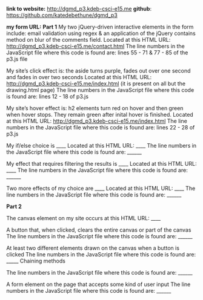 **link to website:** http://dgmd_p3.kdeb-csci-e15.me
**github**: https://github.com/katedebethune/dgmd_p3

**my form URL:**
**Part 1**
My two jQuery-driven interactive elements in the form include: email validation using regex & an application of the jQuery contains method on blur of the comments field.
Located at this HTML URL: http://dgmd_p3.kdeb-csci-e15.me/contact.html
The line numbers in the JavaScript file where this code is found are: lines 55 - 71 & 77 - 85 of the p3.js file

My site’s click effect is: the aside turns purple, fades out over one second and fades in over two seconds
Located at this HTML URL: http://dgmd_p3.kdeb-csci-e15.me/index.html (it is present on all but the drawing.html page)
The line numbers in the JavaScript file where this code is found are: lines 12 - 18 of p3.js

My site’s hover effect is: h2 elements turn red on hover and then green when hover stops. They remain green after inital hover is finished.
Located at this HTML URL: http://dgmd_p3.kdeb-csci-e15.me/index.html
The line numbers in the JavaScript file where this code is found are: lines 22 - 28 of p3.js

My if/else choice is ____ 
Located at this HTML URL: ____ 
The line numbers in the JavaScript file where this code is found are: ______

My effect that requires filtering the results is ____ 
Located at this HTML URL: ____ 
The line numbers in the JavaScript file where this code is found are: ______

Two more effects of my choice are ____ 
Located at this HTML URL: ____ 
The line numbers in the JavaScript file where this code is found are: ______

**Part 2**

The canvas element on my site occurs at this HTML URL: ____

A button that, when clicked, clears the entire canvas or part of the canvas
The line numbers in the JavaScript file where this code is found are: ______

At least two different elements drawn on the canvas when a button is clicked
The line numbers in the JavaScript file where this code is found are: _____
Chaining methods

The line numbers in the JavaScript file where this code is found are: ______

A form element on the page that accepts some kind of user input
The line numbers in the JavaScript file where this code is found are: ______